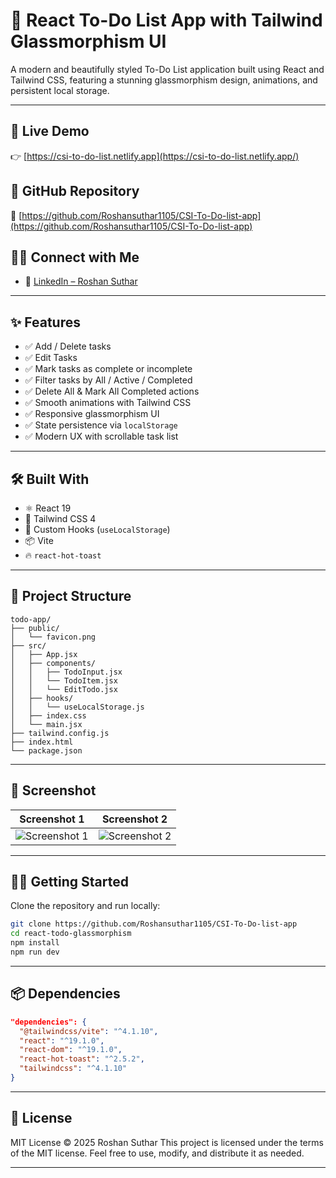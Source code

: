 # 📝 React To-Do List App with Tailwind Glassmorphism UI

A modern and beautifully styled To-Do List application built using React and Tailwind CSS, featuring a stunning glassmorphism design, animations, and persistent local storage.

---

## 🚀 Live Demo
👉 [https://csi-to-do-list.netlify.app](https://csi-to-do-list.netlify.app/)

## 📂 GitHub Repository
📁 [https://github.com/Roshansuthar1105/CSI-To-Do-list-app](https://github.com/Roshansuthar1105/CSI-To-Do-list-app)

## 👨‍💼 Connect with Me
- 🔗 [LinkedIn – Roshan Suthar](https://www.linkedin.com/in/roshansuthar/)

---

## ✨ Features
- ✅ Add / Delete tasks
- ✅ Edit Tasks
- ✅ Mark tasks as complete or incomplete
- ✅ Filter tasks by All / Active / Completed
- ✅ Delete All & Mark All Completed actions
- ✅ Smooth animations with Tailwind CSS
- ✅ Responsive glassmorphism UI
- ✅ State persistence via `localStorage`
- ✅ Modern UX with scrollable task list

---

## 🛠️ Built With

- ⚛️ React 19
- 🎨 Tailwind CSS 4
- 🧠 Custom Hooks (`useLocalStorage`)
- 📦 Vite
- 🔥 `react-hot-toast`

---

## 🧱 Project Structure

```
todo-app/
├── public/
│   └── favicon.png
├── src/
│   ├── App.jsx
│   ├── components/
│   │   ├── TodoInput.jsx
│   │   └── TodoItem.jsx
│   │   └── EditTodo.jsx
│   ├── hooks/
│   │   └── useLocalStorage.js
│   ├── index.css
│   └── main.jsx
├── tailwind.config.js
├── index.html
└── package.json
```

---

## 📸 Screenshot

| Screenshot 1 | Screenshot 2 |
| ------------ | ------------ |
| ![Screenshot 1](https://github.com/user-attachments/assets/b02bf5b3-dbe8-4681-94f0-4b4c1c3f3442) | ![Screenshot 2](https://github.com/user-attachments/assets/4ae0e908-288c-4cd1-8da9-94f4197e4e4f) |


---

## 🧑‍💻 Getting Started

Clone the repository and run locally:

```bash
git clone https://github.com/Roshansuthar1105/CSI-To-Do-list-app
cd react-todo-glassmorphism
npm install
npm run dev
```

---

## 📦 Dependencies

```json
"dependencies": {
  "@tailwindcss/vite": "^4.1.10",
  "react": "^19.1.0",
  "react-dom": "^19.1.0",
  "react-hot-toast": "^2.5.2",
  "tailwindcss": "^4.1.10"
}
```

---

## 📄 License

MIT License © 2025 Roshan Suthar
This project is licensed under the terms of the MIT license. Feel free to use, modify, and distribute it as needed.

---
